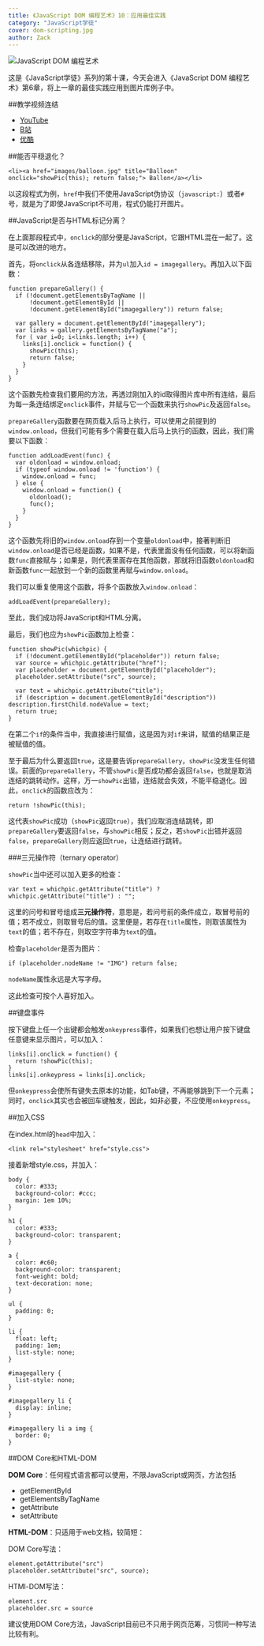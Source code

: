 ```yaml
---
title: 《JavaScript DOM 编程艺术》10：应用最佳实践
category: "JavaScript学徒"
cover: dom-scripting.jpg
author: Zack
---
```


![JavaScript DOM 编程艺术](dom-scripting.jpg)

这是《JavaScript学徒》系列的第十课，今天会进入《JavaScript DOM 编程艺术》第6章，将上一章的最佳实践应用到图片库例子中。

##教学视频连结

* [YouTube](https://youtu.be/eGdJuXp2p20)
* [B站](https://www.bilibili.com/video/av32729095/)
* [优酷](https://v.youku.com/v_show/id_XMzg0Mzc0OTY3Ng==.html)


##能否平穏退化？

```
<li><a href="images/balloon.jpg" title="Balloon" onclick="showPic(this); return false;"> Ballon</a></li>
```

以这段程式为例，`href`中我们不使用JavaScript伪协议（`javascript:`）或者`#`号，就是为了即使JavaScript不可用，程式仍能打开图片。

##JavaScript是否与HTML标记分离？

在上面那段程式中，`onclick`的部分便是JavaScript，它跟HTML混在一起了。这是可以改进的地方。

首先，将`onclick`从各连结移除，并为`ul`加入`id = imagegallery`。再加入以下函数：

```
function prepareGallery() {
  if (!document.getElementsByTagName || 
      !document.getElementById ||
      !document.getElementById("imagegallery")) return false;

  var gallery = document.getElementById("imagegallery");
  var links = gallery.getElementsByTagName("a");
  for ( var i=0; i<links.length; i++) {
    links[i].onclick = function() {
      showPic(this);
      return false;
    }
  }
}
```

这个函数先检查我们要用的方法，再透过刚加入的id取得图片库中所有连结，最后为每一条连结绑定`onclick`事件，并赋与它一个函数来执行`showPic`及返回`false`。

`prepareGallery`函数要在网页载入后马上执行，可以使用之前提到的`window.onload`，但我们可能有多个需要在载入后马上执行的函数，因此，我们需要以下函数：

```
function addLoadEvent(func) {
  var oldonload = window.onload;
  if (typeof window.onload != 'function') {
    window.onload = func;
  } else {
    window.onload = function() {
      oldonload();
      func();
    }
  }
}
```

这个函数先将旧的`window.onload`存到一个变量`oldonload`中，接著判断旧`window.onload`是否已经是函数，如果不是，代表里面没有任何函数，可以将新函数`func`直接赋与；如果是，则代表里面存在其他函数，那就将旧函数`oldonload`和新函数`func`一起放到一个新的函数里再赋与`window.onload`。

我们可以重复使用这个函数，将多个函数放入`window.onload`：

`addLoadEvent(prepareGallery);`

至此，我们成功将JavaScript和HTML分离。

最后，我们也应为`showPic`函数加上检查：

```
function showPic(whichpic) {
  if (!document.getElementById("placeholder")) return false;
  var source = whichpic.getAttribute("href");
  var placeholder = document.getElementById("placeholder");
  placeholder.setAttribute("src", source);

  var text = whichpic.getAttribute("title");
  if (description = document.getElementById("description")) description.firstChild.nodeValue = text;
  return true;
}
```

在第二个`if`的条件当中，我直接进行赋值，这是因为对`if`来讲，赋值的结果正是被赋值的值。

至于最后为什么要返回`true`，这是要告诉`prepareGallery`，`showPic`没发生任何错误。前面的`prepareGallery`，不管`showPic`是否成功都会返回`false`，也就是取消连结的跳转动作。这样，万一`showPic`出错，连结就会失效，不能平稳退化。因此，`onclick`的函数应改为：

`return !showPic(this);`

这代表`showPic`成功（`showPic`返回`true`），我们应取消连结跳转，即`prepareGallery`要返回`false`，与`showPic`相反；反之，若`showPic`出错并返回`false`，`prepareGallery`则应返回`true`，让连结进行跳转。

###三元操作符（ternary operator）

`showPic`当中还可以加入更多的检查：

```
var text = whichpic.getAttribute("title") ? whichpic.getAttribute("title") : "";
```

这里的问号和冒号组成**三元操作符**，意思是，若问号前的条件成立，取冒号前的值；若不成立，则取冒号后的值。这里便是，若存在`title`属性，则取该属性为`text`的值；若不存在，则取空字符串为`text`的值。

检查`placeholder`是否为图片：

`if (placeholder.nodeName != "IMG") return false;`

`nodeName`属性永远是大写字母。

这此检查可按个人喜好加入。

##键盘事件

按下键盘上任一个出键都会触发`onkeypress`事件，如果我们也想让用户按下键盘任意键来显示图片，可以加入：

```
links[i].onclick = function() {
  return !showPic(this);
}
links[i].onkeypress = links[i].onclick;
```

但`onkeypress`会使所有键失去原本的功能，如Tab键，不再能够跳到下一个元素；同时，`onclick`其实也会被回车键触发，因此，如非必要，不应使用`onkeypress`。

##加入CSS

在index.html的`head`中加入：

`<link rel="stylesheet" href="style.css">`

接着新增style.css，并加入：

```
body {
  color: #333;
  background-color: #ccc;
  margin: 1em 10%;
}

h1 {
  color: #333;
  background-color: transparent;
}

a {
  color: #c60;
  background-color: transparent;
  font-weight: bold;
  text-decoration: none;
}

ul {
  padding: 0;
}

li {
  float: left;
  padding: 1em;
  list-style: none;
}

#imagegallery {
  list-style: none;
}

#imagegallery li {
  display: inline;
}

#imagegallery li a img {
  border: 0;
}
```

##DOM Core和HTML-DOM

**DOM Core**：任何程式语言都可以使用，不限JavaScript或网页，方法包括

* getElementById
* getElementsByTagName
* getAttribute
* setAttribute

**HTML-DOM**：只适用于web文档，较简短：

DOM Core写法：
```
element.getAttribute("src")
placeholder.setAttribute("src", source);
```

HTMl-DOM写法：
```
element.src
placeholder.src = source
```

建议使用DOM Core方法，JavaScript目前已不只用于网页范筹，习惯同一种写法比较有利。